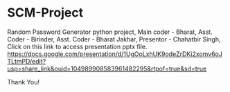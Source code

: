 # SCM-Project
Random Password Generator python project,
Main coder - Bharat,
Asst. Coder - Birinder,
Asst. Coder - Bharat Jakhar,
Presentor -  Chahatbir Singh,
Click on this link to access presentation pptx file.
https://docs.google.com/presentation/d/1UgOoLxhUK9odeZrDKi2xomv6oJTLtmPD/edit?usp=share_link&ouid=104989908583961482295&rtpof=true&sd=true

Thank You!
